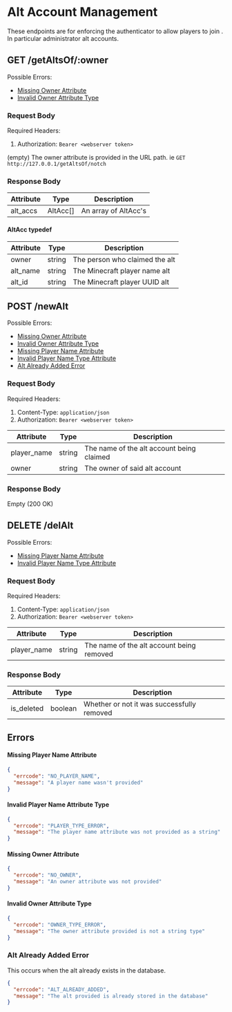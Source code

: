 # Alt Account Management
These endpoints are for enforcing the authenticator to allow players to join
. In particular administrator alt accounts.

## GET /getAltsOf/:owner
Possible Errors:
 * [Missing Owner Attribute](#Missing-Owner-Attribute)
 * [Invalid Owner Attribute Type](#Invalid-Owner-Attribute-Type)

### Request Body
Required Headers:
 1. Authorization: `Bearer <webserver token>` 

(empty) The owner attribute is provided in the URL path.
ie `GET http://127.0.0.1/getAltsOf/notch`

### Response Body
| Attribute | Type     | Description          |
|-----------|----------|----------------------|
| alt_accs  | AltAcc[] | An array of AltAcc's |

#### AltAcc typedef
| Attribute | Type   | Description                    |
|-----------|--------|--------------------------------|
| owner     | string | The person who claimed the alt |
| alt_name  | string | The Minecraft player name alt  |
| alt_id    | string | The Minecraft player UUID alt  |


## POST /newAlt
Possible Errors:
 * [Missing Owner Attribute](#Missing-Owner-Attribute)
 * [Invalid Owner Attribute Type](#Invalid-Owner-Attribute-Type)
 * [Missing Player Name Attribute](#Missing-Player-Name-Attribute)
 * [Invalid Player Name Type Attribute](#Invalid-Player-Name-Attribute-Type)
 * [Alt Already Added Error](#Alt-Already-Added-Error)

### Request Body
Required Headers:
 1. Content-Type: `application/json`
 2. Authorization: `Bearer <webserver token>` 

| Attribute   | Type   | Description                               |
|-------------|--------|-------------------------------------------|
| player_name | string | The name of the alt account being claimed |
| owner       | string | The owner of said alt account             |

### Response Body
Empty (200 OK)

## DELETE /delAlt
Possible Errors:
 * [Missing Player Name Attribute](#Missing-Player-Name-Attribute)
 * [Invalid Player Name Type Attribute](#Invalid-Player-Name-Attribute-Type)

### Request Body
Required Headers:
 1. Content-Type: `application/json`
 2. Authorization: `Bearer <webserver token>` 

| Attribute   | Type   | Description                               |
|-------------|--------|-------------------------------------------|
| player_name | string | The name of the alt account being removed |


### Response Body
| Attribute  | Type    | Description                                |
|------------|---------|--------------------------------------------|
| is_deleted | boolean | Whether or not it was successfully removed |


## Errors

#### Missing Player Name Attribute
```json
{
  "errcode": "NO_PLAYER_NAME",
  "message": "A player name wasn't provided"
}
```

#### Invalid Player Name Attribute Type
```json
{
  "errcode": "PLAYER_TYPE_ERROR",
  "message": "The player name attribute was not provided as a string"
}
```


#### Missing Owner Attribute
```json
{
  "errcode": "NO_OWNER",
  "message": "An owner attribute was not provided"
}
```

#### Invalid Owner Attribute Type
```json
{
  "errcode": "OWNER_TYPE_ERROR",
  "message": "The owner attribute provided is not a string type"
}
```

### Alt Already Added Error
This occurs when the alt already exists in the database.
```json
{
  "errcode": "ALT_ALREADY_ADDED",
  "message": "The alt provided is already stored in the database"
}
```
